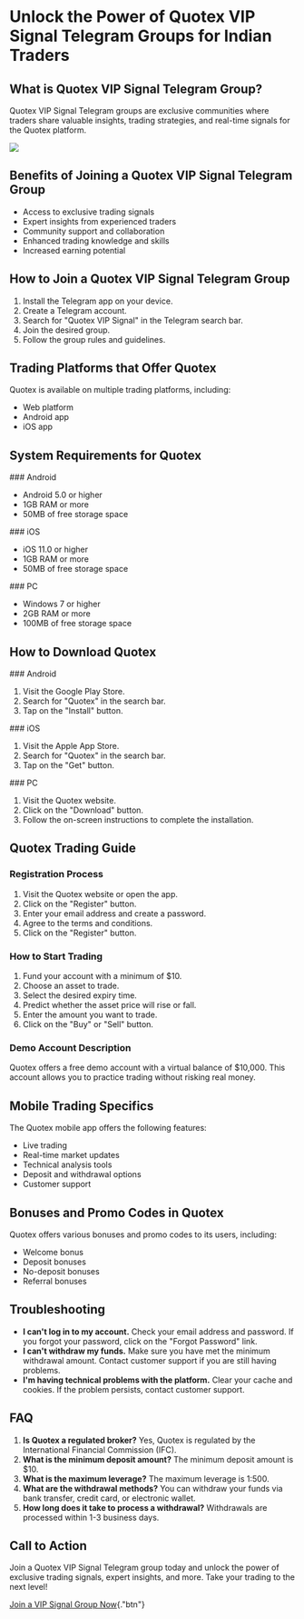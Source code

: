 # Unlock the Power of Quotex VIP Signal Telegram Groups for Indian Traders

## What is Quotex VIP Signal Telegram Group?

Quotex VIP Signal Telegram groups are exclusive communities where
traders share valuable insights, trading strategies, and real-time
signals for the Quotex platform.

[![](https://static.quotex.io/files/8_en/300_250.jpg)](https://traff.sbs/brokerqxsignupf)

## Benefits of Joining a Quotex VIP Signal Telegram Group

-   Access to exclusive trading signals
-   Expert insights from experienced traders
-   Community support and collaboration
-   Enhanced trading knowledge and skills
-   Increased earning potential

## How to Join a Quotex VIP Signal Telegram Group

1.  Install the Telegram app on your device.
2.  Create a Telegram account.
3.  Search for "Quotex VIP Signal" in the Telegram search bar.
4.  Join the desired group.
5.  Follow the group rules and guidelines.

## Trading Platforms that Offer Quotex

Quotex is available on multiple trading platforms, including:

-   Web platform
-   Android app
-   iOS app

## System Requirements for Quotex

\### Android

-   Android 5.0 or higher
-   1GB RAM or more
-   50MB of free storage space

\### iOS

-   iOS 11.0 or higher
-   1GB RAM or more
-   50MB of free storage space

\### PC

-   Windows 7 or higher
-   2GB RAM or more
-   100MB of free storage space

## How to Download Quotex

\### Android

1.  Visit the Google Play Store.
2.  Search for "Quotex" in the search bar.
3.  Tap on the "Install" button.

\### iOS

1.  Visit the Apple App Store.
2.  Search for "Quotex" in the search bar.
3.  Tap on the "Get" button.

\### PC

1.  Visit the Quotex website.
2.  Click on the "Download" button.
3.  Follow the on-screen instructions to complete the installation.

## Quotex Trading Guide

### Registration Process

1.  Visit the Quotex website or open the app.
2.  Click on the "Register" button.
3.  Enter your email address and create a password.
4.  Agree to the terms and conditions.
5.  Click on the "Register" button.

### How to Start Trading

1.  Fund your account with a minimum of \$10.
2.  Choose an asset to trade.
3.  Select the desired expiry time.
4.  Predict whether the asset price will rise or fall.
5.  Enter the amount you want to trade.
6.  Click on the "Buy" or "Sell" button.

### Demo Account Description

Quotex offers a free demo account with a virtual balance of \$10,000.
This account allows you to practice trading without risking real money.

## Mobile Trading Specifics

The Quotex mobile app offers the following features:

-   Live trading
-   Real-time market updates
-   Technical analysis tools
-   Deposit and withdrawal options
-   Customer support

## Bonuses and Promo Codes in Quotex

Quotex offers various bonuses and promo codes to its users, including:

-   Welcome bonus
-   Deposit bonuses
-   No-deposit bonuses
-   Referral bonuses

## Troubleshooting

-   **I can\'t log in to my account.** Check your email address and
    password. If you forgot your password, click on the "Forgot
    Password" link.
-   **I can\'t withdraw my funds.** Make sure you have met the minimum
    withdrawal amount. Contact customer support if you are still having
    problems.
-   **I\'m having technical problems with the platform.** Clear your
    cache and cookies. If the problem persists, contact customer
    support.

## FAQ

1.  **Is Quotex a regulated broker?** Yes, Quotex is regulated by the
    International Financial Commission (IFC).
2.  **What is the minimum deposit amount?** The minimum deposit amount
    is \$10.
3.  **What is the maximum leverage?** The maximum leverage is 1:500.
4.  **What are the withdrawal methods?** You can withdraw your funds via
    bank transfer, credit card, or electronic wallet.
5.  **How long does it take to process a withdrawal?** Withdrawals are
    processed within 1-3 business days.

## Call to Action

Join a Quotex VIP Signal Telegram group today and unlock the power of
exclusive trading signals, expert insights, and more. Take your trading
to the next level!

[Join a VIP Signal Group
Now](\%22https://traff.sbs/brokerqxsignup\%22){."btn"}

